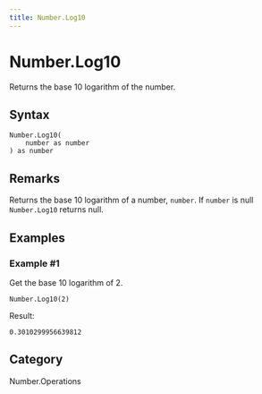 ```yaml
---
title: Number.Log10
---
```


# Number.Log10


Returns the base 10 logarithm of the number.


## Syntax

```powerquery
Number.Log10(
    number as number
) as number
```


## Remarks

Returns the base 10 logarithm of a number, <code>number</code>. If <code>number</code> is null <code>Number.Log10</code> returns null.


## Examples

### Example #1 
Get the base 10 logarithm of 2.
```powerquery
Number.Log10(2)
```

Result: 
```powerquery
0.3010299956639812
```




## Category
Number.Operations
